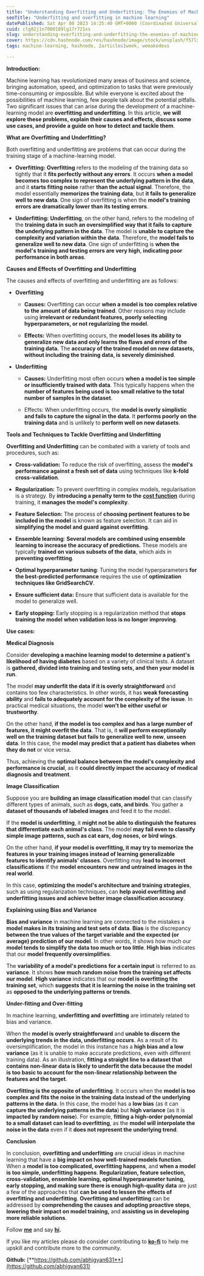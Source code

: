 ```yaml
---
title: "Understanding Overfitting and Underfitting: The Enemies of Machine Learning"
seoTitle: "Underfitting and overfitting in machine learning"
datePublished: Sat Apr 08 2023 14:25:40 GMT+0000 (Coordinated Universal Time)
cuid: clg82j1n7000109lg17r721xs
slug: understanding-overfitting-and-underfitting-the-enemies-of-machine-learning
cover: https://cdn.hashnode.com/res/hashnode/image/stock/unsplash/f57lx37DCM4/upload/b4a5b25bb371c12c6be56ab23a81f3d1.jpeg
tags: machine-learning, hashnode, 2articles1week, wemakedevs

---
```


**Introduction:**

Machine learning has revolutionized many areas of business and science, bringing automation, speed, and optimization to tasks that were previously time-consuming or impossible. But while everyone is excited about the possibilities of machine learning, few people talk about the potential pitfalls. Two significant issues that can arise during the development of a machine-learning model are **overfitting and underfitting**. In this article, **we will explore these problems, explain their causes and effects, discuss some use cases, and provide a guide on how to detect and tackle them**.

**What are Overfitting and Underfitting?**

Both overfitting and underfitting are problems that can occur during the training stage of a machine-learning model.

* **Overfitting:** **Overfitting** refers to the modeling of the training data so tightly that it **fits perfectly without any errors**. It occurs **when a model becomes too complex to represent the underlying pattern in the data**, and it **starts fitting noise** rather **than the actual signal**. Therefore, the model essentially **memorizes the training data**, but **it fails to generalize well to new data**. One sign of overfitting is when the **model's training errors are dramatically lower than its testing errors**.
    
* **Underfitting:** **Underfitting**, on the other hand, refers to the modeling of the **training data in such an oversimplified way that it fails to capture the underlying pattern in the data**. The model is **unable to capture the complexity and variation within the data**. Therefore, the **model fails to generalize well to new data**. One sign of underfitting is **when the model's training and testing errors are very high**, **indicating poor performance in both areas**.
    

**Causes and Effects of Overfitting and Underfitting**

The causes and effects of overfitting and underfitting are as follows:

* **Overfitting**
    
    * **Causes:** Overfitting can occur **when a model is too complex relative to the amount of data being trained**. Other reasons may include using **irrelevant or redundant features, poorly selecting hyperparameters, or not regularizing the model**.
        
    * **Effects:** When overfitting occurs, the **model loses its ability to generalize new data and only learns the flaws and errors of the training data.** The **accuracy of the trained model on new datasets, without including the training data, is severely diminished**.
        
* **Underfitting**
    
    * **Causes:** Underfitting most often occurs **when a model is too simple or insufficiently trained with data**. This typically happens when the **number of features being used is too small relative to the total number of samples in the dataset**.
        
    * Effects: When underfitting occurs, the **model is overly simplistic and fails to capture the signal in the data**. It **performs poorly on the training data** and is unlikely to **perform well on new datasets**.
        

**Tools and Techniques to Tackle Overfitting and Underfitting**

**Overfitting and Underfitting** can be combated with a variety of tools and procedures, such as:

* **Cross-validation:** To reduce the risk of overfitting, assess the **model's performance against a fresh set of data** using techniques like **k-fold cross-validation**.
    
* **Regularization:** To prevent overfitting in complex models, regularisation is a strategy. By **introducing a penalty term to the** [**cost function**](https://www.javatpoint.com/cost-function-in-machine-learning) during training, it **manages the model's complexity**.
    
* **Feature Selection:** The process of **choosing pertinent features to be included in the model** is known as feature selection. It can aid in **simplifying the model and guard against overfitting**.
    
* **Ensemble learning**: **Several models are combined using ensemble learning to increase the accuracy of predictions.** These models are typically **trained on various subsets of the data**, which aids in **preventing overfitting**.
    
* **Optimal hyperparameter tuning**: Tuning the model hyperparameters **for the best-predicted performance** requires the use of **optimization techniques like GridSearchCV**.
    
* **Ensure sufficient data:** Ensure that sufficient data is available for the model to generalize well.
    
* **Early stopping:** Early stopping is a regularization method that **stops training the model** **when validation loss is no longer improving**.
    

**Use cases:**

**Medical Diagnosis**

Consider **developing a machine learning model to determine a patient's likelihood of having diabetes** based on a variety of clinical tests. A dataset is **gathered, divided into training and testing sets, and then your model is run**.

The model **may underfit the data if it is overly straightforward** and contains too few characteristics. In other words, it has **weak forecasting ability** and **fails to adequately account for the complexity of the issue**. In practical medical situations, the model **won't be either useful or trustworthy**.

On the other hand, **if the model is too complex and has a large number of features, it might overfit the data**. That is, it **will perform exceptionally well on the training dataset but fails to generalize well to new**, **unseen data**. In this case, the **model may predict that a patient has diabetes** **when they do not** or vice versa.

Thus, achieving the **optimal balance between the model's complexity and performance is crucial**, as it **could directly impact the accuracy of medical diagnosis and treatment**.

**Image Classification**

Suppose you are **building an image classification model** that can classify different types of animals, such as **dogs, cats, and birds**. You gather a **dataset of thousands of labeled images** and feed it to the model.

If the **model is underfitting**, it **might not be able to distinguish the features that differentiate each animal's class**. The model **may fail even to classify simple image patterns, such as cat ears, dog noses, or bird wings**.

On the other hand, **if your model is overfitting, it may try to memorize the features in your training images instead of learning generalizable features to identify animals' classes**. Overfitting may **lead to incorrect classifications** if the **model encounters new and untrained images in the real world**.

In this case, **optimizing the model's architecture and training strategies**, such as using regularization techniques, can **help avoid overfitting and underfitting issues and achieve better image classification accuracy**.

**Explaining using Bias and Variance**

**Bias and variance** in machine learning are connected to the mistakes a **model makes in its training and test sets of data**. **Bias** is the discrepancy **between the true values of the target variable and the expected (or average) prediction of our model**. In other words, it shows how much our **model tends to simplify the data too much or too little**. **High bias** indicates that our **model frequently oversimplifies**.

The **variability of a model's predictions** **for a certain input** is referred to as **variance**. It shows **how much random noise from the training set affects our model**. **High variance** indicates that our **model is overfitting the training set**, which **suggests that it is learning the noise** **in the training set** as **opposed to the underlying patterns or trends**.

**Under-fitting and Over-fitting**

In machine learning, **underfitting and overfitting** are intimately related to bias and variance.

When the **model is overly straightforward** and **unable to discern the underlying trends in the data, underfitting occurs**. As a result of its oversimplification, the model in this instance has a **high bias and a low variance** (as it is unable to make accurate predictions, even with different training data). As an illustration, **fitting a straight line to a dataset that contains non-linear data is likely to underfit the data because the model is too basic to account for the non-linear relationship between the features and the target**.

**Overfitting is the opposite of underfitting**. It occurs when the **model is too complex and fits the noise in the training data instead of the underlying patterns in the data**. In this case, the model has a **low bias** (as it can **capture the underlying patterns in the data**) but **high variance** (as it is **impacted by random noise**). For example, **fitting a high-order polynomial to a small dataset can lead to overfitting**, as the **model will interpolate the noise in the data** even if it **does not represent the underlying trend**.

**Conclusion**

In conclusion, **overfitting and underfitting** are crucial ideas in machine learning that have a **big impact on how well-trained models function**. When a **model is too complicated, overfitting happens**, and **when a model is too simple, underfitting happens**. **Regularization, feature selection, cross-validation, ensemble learning, optimal hyperparameter tuning, early stopping, and making sure there is enough high-quality data** are just a few of the approaches that **can be used to lessen the effects of overfitting and underfitting**. **Overfitting and underfitting** can be addressed by **comprehending the causes and adopting proactive steps**, **lowering their impact on model training,** and **assisting us in developing more reliable solutions**.

Follow [**me**](https://medium.com/@abhi2652254) and say [**hi**](https://www.linkedin.com/in/obhinaba17/)**.**

If you like my articles please do consider contributing to [**ko-fi**](https://ko-fi.com/abhinababanerjee) to help me upskill and contribute more to the community.

**Github:** [**https://github.com/abhigyan631**](https://github.com/abhigyan631)